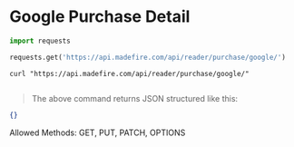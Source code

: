 # Google Purchase Detail

```python
import requests

requests.get('https://api.madefire.com/api/reader/purchase/google/')
```

```shell
curl "https://api.madefire.com/api/reader/purchase/google/"
```

```javascript
```

> The above command returns JSON structured like this:

```json
{}
```

Allowed Methods: GET, PUT, PATCH, OPTIONS


